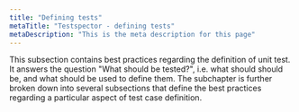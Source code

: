 ```yaml
---
title: "Defining tests"
metaTitle: "Testspector - defining tests"
metaDescription: "This is the meta description for this page"
---
```

This subsection contains best practices regarding the definition of unit
test. It answers the question "What should be tested?", i.e. what should
should be, and what should be used to define them.
The subchapter is further broken down into several subsections that define the best
practices regarding a particular aspect of test case definition.

